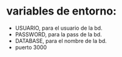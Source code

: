 # variables de entorno:
- USUARIO, para el usuario de la bd.
- PASSWORD, para la pass de la bd.
- DATABASE, para el nombre de la bd.
- puerto 3000